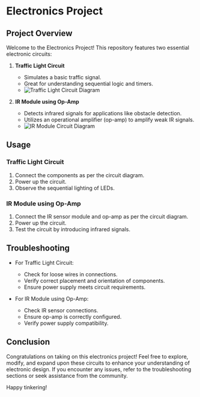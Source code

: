 # Electronics Project

## Project Overview

Welcome to the Electronics Project! This repository features two essential electronic circuits:

1. **Traffic Light Circuit**
   - Simulates a basic traffic signal.
   - Great for understanding sequential logic and timers.
   - ![Traffic Light Circuit Diagram](images/traffic_light_circuit_diagram.png)

2. **IR Module using Op-Amp**
   - Detects infrared signals for applications like obstacle detection.
   - Utilizes an operational amplifier (op-amp) to amplify weak IR signals.
   - ![IR Module Circuit Diagram](images/ir_module_circuit_diagram.png)

## Usage

### Traffic Light Circuit

1. Connect the components as per the circuit diagram.
2. Power up the circuit.
3. Observe the sequential lighting of LEDs.

### IR Module using Op-Amp

1. Connect the IR sensor module and op-amp as per the circuit diagram.
2. Power up the circuit.
3. Test the circuit by introducing infrared signals.

## Troubleshooting

- For Traffic Light Circuit:
  - Check for loose wires in connections.
  - Verify correct placement and orientation of components.
  - Ensure power supply meets circuit requirements.

- For IR Module using Op-Amp:
  - Check IR sensor connections.
  - Ensure op-amp is correctly configured.
  - Verify power supply compatibility.

## Conclusion

Congratulations on taking on this electronics project! Feel free to explore, modify, and expand upon these circuits to enhance your understanding of electronic design. If you encounter any issues, refer to the troubleshooting sections or seek assistance from the community.

Happy tinkering!
